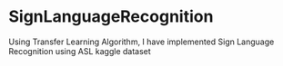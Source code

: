 # SignLanguageRecognition
Using Transfer Learning Algorithm, I have implemented Sign Language Recognition using ASL kaggle dataset
